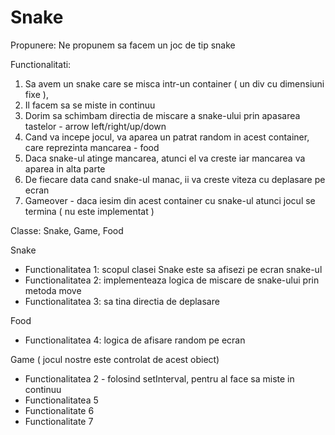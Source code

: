 # Snake

Propunere: Ne propunem sa facem un joc de tip snake

Functionalitati: 
1. Sa avem un snake care se misca intr-un container ( un div cu dimensiuni fixe ), 
2. Il facem sa se miste in continuu
3. Dorim sa schimbam directia de miscare a snake-ului prin apasarea tastelor - arrow left/right/up/down 
4. Cand va incepe jocul, va aparea un patrat random in acest container, care reprezinta mancarea - food
5. Daca snake-ul atinge mancarea, atunci el va creste iar mancarea va aparea in alta parte
6. De fiecare data cand snake-ul manac, ii va creste viteza cu deplasare pe ecran
7. Gameover - daca iesim din acest container cu snake-ul atunci jocul se termina ( nu este implementat )

Classe: Snake, Game, Food

Snake 
  - Functionalitatea 1: scopul clasei Snake este sa afisezi pe ecran snake-ul
  - Functionalitatea 2: implementeaza logica de miscare de snake-ului prin metoda move
  - Functionalitatea 3: sa tina directia de deplasare

Food
  - Functionalitatea 4: logica de afisare random pe ecran

Game ( jocul nostre este controlat de acest obiect)

  - Functionalitatea 2 - folosind setInterval, pentru al face sa miste in continuu
  - Functionalitatea 5
  - Functionalitate 6
  - Functionalitate 7

 
